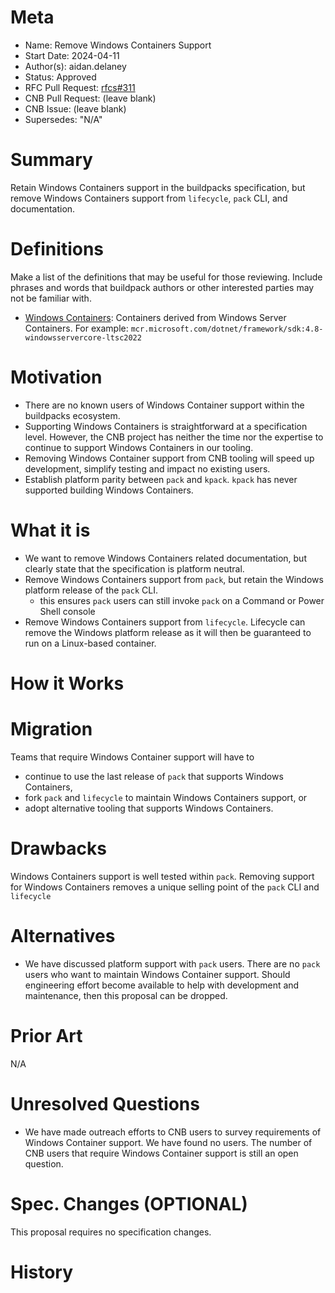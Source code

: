 # Meta
[meta]: #meta
- Name: Remove Windows Containers Support
- Start Date: 2024-04-11
- Author(s): aidan.delaney
- Status: Approved <!-- Acceptable values: Draft, Approved, On Hold, Superseded -->
- RFC Pull Request: [rfcs#311](https://github.com/buildpacks/rfcs/pull/311)
- CNB Pull Request: (leave blank)
- CNB Issue: (leave blank)
- Supersedes: "N/A"

# Summary
[summary]: #summary

Retain Windows Containers support in the buildpacks specification, but remove Windows Containers support from `lifecycle`, `pack` CLI, and documentation.

# Definitions
[definitions]: #definitions

Make a list of the definitions that may be useful for those reviewing. Include phrases and words that buildpack authors or other interested parties may not be familiar with.

* [Windows Containers](https://learn.microsoft.com/en-us/virtualization/windowscontainers/about/): Containers derived from Windows Server Containers.  For example: `mcr.microsoft.com/dotnet/framework/sdk:4.8-windowsservercore-ltsc2022`

# Motivation
[motivation]: #motivation

- There are no known users of Windows Container support within the buildpacks ecosystem.
- Supporting Windows Containers is straightforward at a specification level.  However, the CNB project has neither the time nor the expertise to continue to support Windows Containers in our tooling.
- Removing Windows Container support from CNB tooling will speed up development, simplify testing and impact no existing users.
- Establish platform parity between `pack` and `kpack`.  `kpack` has never supported building Windows Containers.

# What it is
[what-it-is]: #what-it-is

- We want to remove Windows Containers related documentation, but clearly state that the specification is platform neutral.
- Remove Windows Containers support from `pack`, but retain the Windows platform release of the `pack` CLI.
    * this ensures `pack` users can still invoke `pack` on a Command or Power Shell console
- Remove Windows Containers support from `lifecycle`.  Lifecycle can remove the Windows platform release as it will then be guaranteed to run on a Linux-based container.

# How it Works
[how-it-works]: #how-it-works


# Migration
[migration]: #migration

Teams that require Windows Container support will have to

* continue to use the last release of `pack` that supports Windows Containers,
* fork `pack` and `lifecycle` to maintain Windows Containers support, or
* adopt alternative tooling that supports Windows Containers.

# Drawbacks
[drawbacks]: #drawbacks

Windows Containers support is well tested within `pack`.  Removing support for Windows Containers removes a unique selling point of the `pack` CLI and `lifecycle`

# Alternatives
[alternatives]: #alternatives

- We have discussed platform support with `pack` users.  There are no `pack` users who want to maintain Windows Container support.  Should engineering effort become available to help with development and maintenance, then this proposal can be dropped.

# Prior Art
[prior-art]: #prior-art

N/A

# Unresolved Questions
[unresolved-questions]: #unresolved-questions

- We have made outreach efforts to CNB users to survey requirements of Windows Container support.  We have found no users.  The number of CNB users that require Windows Container support is still an open question.

# Spec. Changes (OPTIONAL)
[spec-changes]: #spec-changes

This proposal requires no specification changes.

# History
[history]: #history

<!--
## Amended
### Meta
[meta-1]: #meta-1
- Name: (fill in the amendment name: Variable Rename)
- Start Date: (fill in today's date: YYYY-MM-DD)
- Author(s): (Github usernames)
- Amendment Pull Request: (leave blank)

### Summary

A brief description of the changes.

### Motivation

Why was this amendment necessary?
--->
